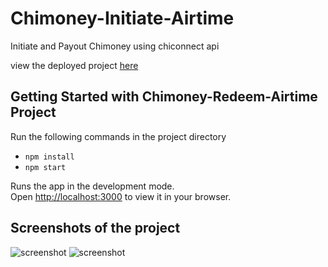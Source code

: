 # Chimoney-Initiate-Airtime
Initiate and Payout Chimoney using chiconnect api

view the deployed project [here](https://pay-chimoney.vercel.app/)

## Getting Started with Chimoney-Redeem-Airtime Project
Run the following commands in the project directory

- `npm install`
- `npm start`


Runs the app in the development mode.\
Open [http://localhost:3000](http://localhost:3000) to view it in your browser.

## Screenshots of the project
<img src="assets/example-1.png" alt="screenshot" title="screenshot">

<img src="assets/example-2.png" alt="screenshot" title="screenshot">






